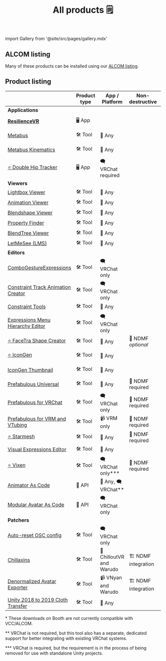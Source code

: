 ﻿---
title: All products 🗒️
sidebar_position: 1
hide_table_of_contents: true
hide_title: true
description: Documentation and gallery of Haï's tools and apps
---

import Gallery from '@site/src/pages/gallery.mdx'

<Gallery />

## ALCOM listing

Many of these products can be installed using our [ALCOM listing](./products/listing).

## Product listing

|                                                                                     | Product type | App / Platform           | Non-destructive      | License        | Booth                                                | ALCOM/Patreon |
|-------------------------------------------------------------------------------------|--------------|--------------------------|----------------------|----------------|------------------------------------------------------|---------------|
| **Applications**                                                                    |              |                          |                      |                |                                                      |               |
| [**ResilienceVR**](./resilience)                                                    | 🖥️ App      |                          |                      | 🚫 Proprietary |                                                      |               |
| [Metabus](./resilience/metabus)                                                     | 🛠️ Tool     | 🌊 Any                   |                      | 🚁 Apache 2.0  |                                                      |               |
| [Metabus Kinematics](./resilience/metabus)                                          | 🛠️ Tool     | 🌊 Any                   |                      | 🚫 Proprietary |                                                      |               |
| [⭐ Double Hip Tracker](./products/double-hip-tracker)                               | 🖥️ App      | 🗨️ VRChat required      |                      | 🚫 Proprietary |                                                      | ⭐ Patreon     |
| **Viewers**                                                                         |              |                          |                      |                |                                                      |               |
| [Lightbox Viewer](./products/lightbox-viewer)                                       | 🛠️ Tool     | 🌊 Any                   |                      | 🏫 MIT         | ~~[Booth](https://hai-vr.booth.pm/items/3870813)~~\* | ✅ ALCOM       |
| [Animation Viewer](./products/animation-viewer)                                     | 🛠️ Tool     | 🌊 Any                   |                      | 🏫 MIT         | ~~[Booth](https://hai-vr.booth.pm/items/3625699)~~\* | ✅ ALCOM       |
| [Blendshape Viewer](./products/blendshape-viewer)                                   | 🛠️ Tool     | 🌊 Any                   |                      | 🏫 MIT         | ~~[Booth](https://hai-vr.booth.pm/items/3582541)~~\* | ✅ ALCOM       |
| [Property Finder](./products/property-finder)                                       | 🛠️ Tool     | 🌊 Any                   |                      | 🏫 MIT         |                                                      | ✅ ALCOM       |
| [BlendTree Viewer](./products/blendtree-viewer)                                     | 🛠️ Tool     | 🌊 Any                   |                      | 🏫 MIT         |                                                      | ✅ ALCOM       |
| [LetMeSee (LMS)](./products/let-me-see)                                             | 🛠️ Tool     | 🌊 Any                   |                      | 🏫 MIT         |                                                      | ✅ ALCOM       |
| **Editors**                                                                         |              |                          |                      |                |                                                      |               |
| [ComboGestureExpressions](./products/combo-gesture-expressions)                     | 🛠️ Tool     | 🗨️ VRChat only          |                      | 🏫 MIT         | ~~[Booth](https://hai-vr.booth.pm/items/2219616)~~\* | ✅ ALCOM       |
| [Constraint Track Animation Creator](./products/constraint-track-animation-creator) | 🛠️ Tool     | 🗨️ VRChat only          |                      | 🏫 MIT         | [Booth](https://hai-vr.booth.pm/items/3532857)       |               |
| [Constraint Tools](./products/constraint-tools/skinned-mesh-constraint)             | 🛠️ Tool     | 🌊 Any                   |                      | 🏫 MIT         |                                                      | ✅ ALCOM       |
| [Expressions Menu Hierarchy Editor](./products/expressions-menu-hierarchy-editor)   | 🛠️ Tool     | 🗨️ VRChat only          |                      | 🏫 MIT         | [Booth](https://hai-vr.booth.pm/items/3696355)       |               |
| [⭐ FaceTra Shape Creator](./products/facetra-shape-creator)                         | 🛠️ Tool     | 🌊 Any                   | 🧩 NDMF *optional*   | 🚫 Proprietary |                                                      | ⭐ Patreon     |
| [⭐ IconGen](./products/icon-gen)                                                    | 🛠️ Tool     | 🌊 Any                   |                      | 🚫 Proprietary |                                                      | ⭐ Patreon     |
| [IconGen Thumbnail](./products/icon-gen#capture-thumbnails-for-vrchat-in-play-mode) | 🛠️ Tool     | 🌊 Any                   |                      | 🚫 Proprietary | [Booth](https://hai-vr.booth.pm/items/5092126)       |               |
| [Prefabulous Universal](./products/prefabulous)                                     | 🛠️ Tool     | 🌊 Any                   | 🧩 NDMF required     | 🏫 MIT         |                                                      | ✅ ALCOM       |
| [Prefabulous for VRChat](./products/prefabulous)                                    | 🛠️ Tool     | 🗨️ VRChat only          | 🧩 NDMF required     | 🏫 MIT         |                                                      | ✅ ALCOM       |
| [Prefabulous for VRM and VTubing](./products/prefabulous)                           | 🛠️ Tool     | 📹 VRM only              | 🧩 NDMF required     | 🏫 MIT         |                                                      | ✅ ALCOM       |
| [⭐ Starmesh](./products/starmesh)                                                   | 🛠️ Tool     | 🌊 Any                   | 🧩 NDMF required     | 🚫 Proprietary |                                                      | ⭐ Patreon     |
| [Visual Expressions Editor](./products/visual-expressions-editor)                   | 🛠️ Tool     | 🌊 Any                   |                      | 🏫 MIT         | ~~[Booth](https://hai-vr.booth.pm/items/3708550)~~\* | ✅ ALCOM       |
| [⭐ Vixen](./products/vixen)                                                         | 🛠️ Tool     | 🗨️ VRChat only\*\*\*    | 🧩 NDMF required     | 🚫 Proprietary |                                                      | ⭐ Patreon     |
| [Animator As Code](./products/animator-as-code)                                     | 📐 API       | 🌊 Any, 🗨️ VRChat\*\*   |                      | 🏫 MIT         |                                                      | ✅ ALCOM       |
| [Modular Avatar As Code](./products/animator-as-code/functions/modular-avatar)      | 📐 API       | 🗨️ VRChat only          |                      | 🏫 MIT         |                                                      | ✅ ALCOM       |
| **Patchers**                                                                        |              |                          |                      |                |                                                      |               |
| [Auto-reset OSC config](./products/auto-reset-osc-config)                           | 🛠️ Tool     | 🗨️ VRChat only          |                      | 🏫 MIT         |                                                      | ✅ ALCOM       |
| [Chillaxins](./products/chillaxins)                                                 | 🛠️ Tool     | 🌆 ChilloutVR and Warudo | 🏗️ NDMF integration | 🏫 MIT         |                                                      | ✅ ALCOM       |
| [Denormalized Avatar Exporter](./products/denormalized-avatar-exporter)             | 🛠️ Tool     | 📹 VNyan and Warudo      | 🏗️ NDMF integration | 🏫 MIT         |                                                      | ✅ ALCOM       |
| [Unity 2018 to 2019 Cloth Transfer](./products/cloth-transfer)                      | 🛠️ Tool     | 🌊 Any                   |                      | 🌲 Unlicense   | [Booth](https://hai-vr.booth.pm/items/3136328)       |               |

\* These downloads on Booth are not currently compatible with V<!-- -->CC/ALCOM.

\*\* VRChat is not required, but this tool also has a separate, dedicated support for better integrating with existing VRChat systems.

\*\*\* VRChat is required, but the requirement is in the process of being removed for use with standalone Unity projects.
